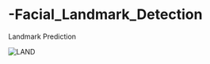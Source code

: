 # -Facial_Landmark_Detection

Landmark Prediction


![LAND](https://user-images.githubusercontent.com/29463052/212600688-983df700-6273-4284-9363-975615dcc910.jpg)
